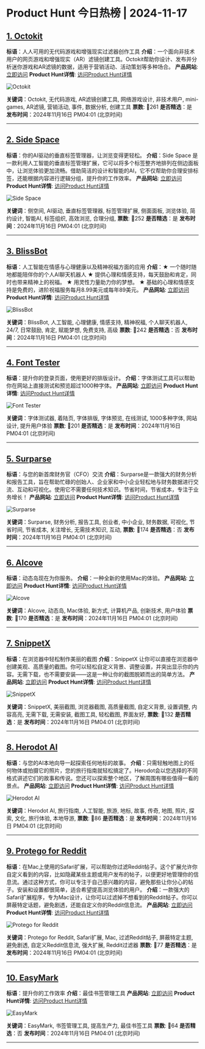 # Product Hunt 今日热榜 | 2024-11-17

## [1. Octokit](https://www.producthunt.com/posts/octokit-1?utm_campaign=producthunt-api&utm_medium=api-v2&utm_source=Application%3A+phtrends+%28ID%3A+147529%29)
**标语**：人人可用的无代码游戏和增强现实过滤器创作工具
**介绍**：一个面向非技术用户的网页游戏和增强现实（AR）滤镜创建工具。Octokit帮助你设计、发布并分析迷你游戏和AR滤镜的数据，适用于营销活动、活动策划等多种场合。
**产品网站**: [立即访问](https://www.producthunt.com/r/K7SJXXZ6QACIZD?utm_campaign=producthunt-api&utm_medium=api-v2&utm_source=Application%3A+phtrends+%28ID%3A+147529%29)
**Product Hunt详情**: [访问Product Hunt详情](https://www.producthunt.com/posts/octokit-1?utm_campaign=producthunt-api&utm_medium=api-v2&utm_source=Application%3A+phtrends+%28ID%3A+147529%29)

![Octokit](https://ph-files.imgix.net/7d8b5504-b2c6-4f92-b046-44b9186e9c98.png?auto=format&fit=crop&frame=1&h=512&w=1024)

**关键词**：Octokit, 无代码游戏, AR滤镜创建工具, 网络游戏设计, 非技术用户, mini-games, AR滤镜, 营销活动, 事件, 数据分析, 创建工具
**票数**: 🔺261
**是否精选**：是
**发布时间**：2024年11月16日 PM04:01 (北京时间)

---

## [2. Side Space](https://www.producthunt.com/posts/side-space?utm_campaign=producthunt-api&utm_medium=api-v2&utm_source=Application%3A+phtrends+%28ID%3A+147529%29)
**标语**：你的AI驱动的垂直标签管理器，让浏览变得更轻松。
**介绍**：Side Space 是一款利用人工智能的垂直标签管理扩展，它可以将多个标签整齐地排列在侧边面板中，让浏览体验更加流畅。借助简洁的设计和智能的AI，它不仅帮助你合理安排标签，还能根据内容进行逻辑分组，提升你的工作效率。
**产品网站**: [立即访问](https://www.producthunt.com/r/TRGKGOVW7U4TDR?utm_campaign=producthunt-api&utm_medium=api-v2&utm_source=Application%3A+phtrends+%28ID%3A+147529%29)
**Product Hunt详情**: [访问Product Hunt详情](https://www.producthunt.com/posts/side-space?utm_campaign=producthunt-api&utm_medium=api-v2&utm_source=Application%3A+phtrends+%28ID%3A+147529%29)

![Side Space](https://ph-files.imgix.net/868f442d-ef7d-40e7-8499-8b8e4beda149.png?auto=format&fit=crop&frame=1&h=512&w=1024)

**关键词**：侧空间, AI驱动, 垂直标签管理器, 标签管理扩展, 侧面面板, 浏览体验, 简约设计, 智能AI, 标签组织, 高效浏览, 合理分组,
**票数**: 🔺252
**是否精选**：是
**发布时间**：2024年11月16日 PM04:01 (北京时间)

---

## [3. BlissBot](https://www.producthunt.com/posts/blissbot?utm_campaign=producthunt-api&utm_medium=api-v2&utm_source=Application%3A+phtrends+%28ID%3A+147529%29)
**标语**：人工智能在情感与心理健康以及精神祝福方面的应用
**介绍**：★ 一个随时随地都能陪伴你的个人AI聊天机器人 ★ 提供心理和情感支持，每天鼓励和肯定，同时也带来精神上的祝福。 ★ 用灵性力量助力你的梦想。 ★ 基础的心理和情感支持是免费的，进阶祝福服务每月8.99美元或每年89美元。
**产品网站**: [立即访问](https://www.producthunt.com/r/XOLCDOLJB4L7IK?utm_campaign=producthunt-api&utm_medium=api-v2&utm_source=Application%3A+phtrends+%28ID%3A+147529%29)
**Product Hunt详情**: [访问Product Hunt详情](https://www.producthunt.com/posts/blissbot?utm_campaign=producthunt-api&utm_medium=api-v2&utm_source=Application%3A+phtrends+%28ID%3A+147529%29)

![BlissBot](https://ph-files.imgix.net/ff55c965-7c3c-4a4c-8ae6-1f49caa081b9.jpeg?auto=format&fit=crop&frame=1&h=512&w=1024)

**关键词**：BlissBot, 人工智能, 心理健康, 情感支持, 精神祝福, 个人聊天机器人, 24/7, 日常鼓励, 肯定, 赋能梦想, 免费支持, 高级
**票数**: 🔺242
**是否精选**：否
**发布时间**：2024年11月16日 PM04:01 (北京时间)

---

## [4. Font Tester](https://www.producthunt.com/posts/font-tester-2?utm_campaign=producthunt-api&utm_medium=api-v2&utm_source=Application%3A+phtrends+%28ID%3A+147529%29)
**标语**：提升你的登录页面，使用更好的排版设计。
**介绍**：字体测试工具可以帮助你在网站上直接测试和预览超过1000种字体。
**产品网站**: [立即访问](https://www.producthunt.com/r/C2BBRBLNBYGTVH?utm_campaign=producthunt-api&utm_medium=api-v2&utm_source=Application%3A+phtrends+%28ID%3A+147529%29)
**Product Hunt详情**: [访问Product Hunt详情](https://www.producthunt.com/posts/font-tester-2?utm_campaign=producthunt-api&utm_medium=api-v2&utm_source=Application%3A+phtrends+%28ID%3A+147529%29)

![Font Tester](https://ph-files.imgix.net/7cd72415-d3e8-4fbb-8c9b-4e524697c774.png?auto=format&fit=crop&frame=1&h=512&w=1024)

**关键词**：字体测试器, 着陆页, 字体排版, 字体预览, 在线测试, 1000多种字体, 网站设计, 提升用户体验
**票数**: 🔺201
**是否精选**：是
**发布时间**：2024年11月16日 PM04:01 (北京时间)

---

## [5. Surparse](https://www.producthunt.com/posts/surparse?utm_campaign=producthunt-api&utm_medium=api-v2&utm_source=Application%3A+phtrends+%28ID%3A+147529%29)
**标语**：与您的新首席财务官（CFO）交流
**介绍**：Surparse是一款强大的财务分析和报告工具，旨在帮助忙碌的创始人、企业家和中小企业轻松地与财务数据进行交流、互动和可视化。使用它不需要任何技术知识。节省时间，节省成本，专注于业务增长！
**产品网站**: [立即访问](https://www.producthunt.com/r/HVYI4RHI3UCPRJ?utm_campaign=producthunt-api&utm_medium=api-v2&utm_source=Application%3A+phtrends+%28ID%3A+147529%29)
**Product Hunt详情**: [访问Product Hunt详情](https://www.producthunt.com/posts/surparse?utm_campaign=producthunt-api&utm_medium=api-v2&utm_source=Application%3A+phtrends+%28ID%3A+147529%29)

![Surparse](https://ph-files.imgix.net/b884fca7-9933-4131-a673-358508d3e6bc.png?auto=format&fit=crop&frame=1&h=512&w=1024)

**关键词**：Surparse, 财务分析, 报告工具, 创业者, 中小企业, 财务数据, 可视化, 节省时间, 节省成本, 关注增长, 无需技术知识, 互动,
**票数**: 🔺174
**是否精选**：否
**发布时间**：2024年11月16日 PM04:01 (北京时间)

---

## [6. Alcove](https://www.producthunt.com/posts/alcove-2?utm_campaign=producthunt-api&utm_medium=api-v2&utm_source=Application%3A+phtrends+%28ID%3A+147529%29)
**标语**：动态岛现在为你服务。
**介绍**：一种全新的使用Mac的体验。
**产品网站**: [立即访问](https://www.producthunt.com/r/6L5WYPX5MWRTEU?utm_campaign=producthunt-api&utm_medium=api-v2&utm_source=Application%3A+phtrends+%28ID%3A+147529%29)
**Product Hunt详情**: [访问Product Hunt详情](https://www.producthunt.com/posts/alcove-2?utm_campaign=producthunt-api&utm_medium=api-v2&utm_source=Application%3A+phtrends+%28ID%3A+147529%29)

![Alcove](https://ph-files.imgix.net/190d4afa-60a5-4255-b74c-d98a08cbd6f2.png?auto=format&fit=crop&frame=1&h=512&w=1024)

**关键词**：Alcove, 动态岛, Mac体验, 新方式, 计算机产品, 创新技术, 用户体验
**票数**: 🔺170
**是否精选**：是
**发布时间**：2024年11月16日 PM04:01 (北京时间)

---

## [7. SnippetX](https://www.producthunt.com/posts/snippetx?utm_campaign=producthunt-api&utm_medium=api-v2&utm_source=Application%3A+phtrends+%28ID%3A+147529%29)
**标语**：在浏览器中轻松制作美丽的截图
**介绍**：SnippetX 让你可以直接在浏览器中创建美观、高质量的截图。你可以轻松自定义背景、调整设置，并突出显示你的内容。无需下载，也不需要安装——这是一种让你的截图脱颖而出的简单方法。
**产品网站**: [立即访问](https://www.producthunt.com/r/PN63TNOHLEUAJ5?utm_campaign=producthunt-api&utm_medium=api-v2&utm_source=Application%3A+phtrends+%28ID%3A+147529%29)
**Product Hunt详情**: [访问Product Hunt详情](https://www.producthunt.com/posts/snippetx?utm_campaign=producthunt-api&utm_medium=api-v2&utm_source=Application%3A+phtrends+%28ID%3A+147529%29)

![SnippetX](https://ph-files.imgix.net/59abc7ee-e7a3-4368-9874-c2aa50be7415.png?auto=format&fit=crop&frame=1&h=512&w=1024)

**关键词**：SnippetX, 美丽截图, 浏览器截图, 高质量截图, 自定义背景, 设置调整, 内容高亮, 无需下载, 无需安装, 截图工具, 轻松截图, 界面友好,
**票数**: 🔺132
**是否精选**：是
**发布时间**：2024年11月16日 PM04:01 (北京时间)

---

## [8. Herodot AI](https://www.producthunt.com/posts/herodot-ai-2?utm_campaign=producthunt-api&utm_medium=api-v2&utm_source=Application%3A+phtrends+%28ID%3A+147529%29)
**标语**：与您的AI本地向导一起探索任何地标的故事。
**介绍**：只需轻触地图上的任何物体或拍摄它的照片，您的旅行指南就轻松搞定了。Herodot会以您选择的不同格式讲述它们的故事和传说。您还可以探索整个地区，了解周围有哪些值得一看的景点。
**产品网站**: [立即访问](https://www.producthunt.com/r/R5NCMJ3F3ZMQ2N?utm_campaign=producthunt-api&utm_medium=api-v2&utm_source=Application%3A+phtrends+%28ID%3A+147529%29)
**Product Hunt详情**: [访问Product Hunt详情](https://www.producthunt.com/posts/herodot-ai-2?utm_campaign=producthunt-api&utm_medium=api-v2&utm_source=Application%3A+phtrends+%28ID%3A+147529%29)

![Herodot AI](https://ph-files.imgix.net/bd27796f-889b-4d57-8925-6a53b55fc748.jpeg?auto=format&fit=crop&frame=1&h=512&w=1024)

**关键词**：Herodot AI, 旅行指南, 人工智能, 旅游, 地标, 故事, 传奇, 地图, 照片, 探索, 文化, 旅行体验, 本地导游,
**票数**: 🔺86
**是否精选**：是
**发布时间**：2024年11月16日 PM04:01 (北京时间)

---

## [9. Protego for Reddit](https://www.producthunt.com/posts/protego-for-reddit?utm_campaign=producthunt-api&utm_medium=api-v2&utm_source=Application%3A+phtrends+%28ID%3A+147529%29)
**标语**：在Mac上使用的Safari扩展，可以帮助你过滤Reddit帖子。这个扩展允许你自定义看到的内容，比如隐藏某些主题或用户发布的帖子，以便更好地管理你的信息流。通过这种方式，你可以专注于自己感兴趣的内容，避免那些让你分心的帖子。安装和设置都很简单，适合希望提高浏览体验的用户。
**介绍**：一款强大的Safari扩展程序，专为Mac设计，让你可以过滤掉不想看到的Reddit帖子。你可以屏蔽特定话题，避免剧透，还能自定义你的Reddit信息流。
**产品网站**: [立即访问](https://www.producthunt.com/r/W54JZNQEMC3SX3?utm_campaign=producthunt-api&utm_medium=api-v2&utm_source=Application%3A+phtrends+%28ID%3A+147529%29)
**Product Hunt详情**: [访问Product Hunt详情](https://www.producthunt.com/posts/protego-for-reddit?utm_campaign=producthunt-api&utm_medium=api-v2&utm_source=Application%3A+phtrends+%28ID%3A+147529%29)

![Protego for Reddit](https://ph-files.imgix.net/bb6893db-e7d1-482a-a45e-27998c8038fb.png?auto=format&fit=crop&frame=1&h=512&w=1024)

**关键词**：Protego for Reddit, Safari扩展, Mac, 过滤Reddit帖子, 屏蔽特定主题, 避免剧透, 自定义Reddit信息流, 强大扩展, Reddit过滤器
**票数**: 🔺77
**是否精选**：是
**发布时间**：2024年11月16日 PM04:01 (北京时间)

---

## [10. EasyMark](https://www.producthunt.com/posts/easymark-3?utm_campaign=producthunt-api&utm_medium=api-v2&utm_source=Application%3A+phtrends+%28ID%3A+147529%29)
**标语**：提升你的工作效率
**介绍**：最佳书签管理工具
**产品网站**: [立即访问](https://www.producthunt.com/r/NU74WE2N4GOJQF?utm_campaign=producthunt-api&utm_medium=api-v2&utm_source=Application%3A+phtrends+%28ID%3A+147529%29)
**Product Hunt详情**: [访问Product Hunt详情](https://www.producthunt.com/posts/easymark-3?utm_campaign=producthunt-api&utm_medium=api-v2&utm_source=Application%3A+phtrends+%28ID%3A+147529%29)

![EasyMark](https://ph-files.imgix.net/05681375-2a6f-4762-a2e3-990e5cacec06.png?auto=format&fit=crop&frame=1&h=512&w=1024)

**关键词**：EasyMark, 书签管理工具, 提高生产力, 最佳书签工具
**票数**: 🔺64
**是否精选**：否
**发布时间**：2024年11月16日 PM04:01 (北京时间)

---

